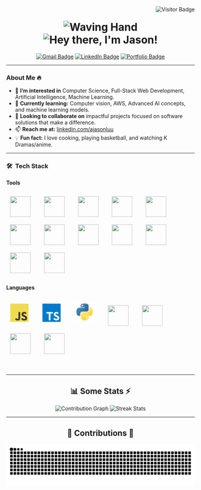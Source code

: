 <img align="right" src="https://visitor-badge.laobi.icu/badge?page_id=jasonl112.jasonl112" alt="Visitor Badge" />

<h1 align="center">
  <img src="https://media.giphy.com/media/hvRJCLFzcasrR4ia7z/giphy.gif" width="50" alt="Waving Hand"> 
  <br>
  <img src="https://readme-typing-svg.herokuapp.com/?font=Righteous&size=35&center=true&vCenter=true&width=500&height=70&duration=4000&lines=Hey+There!;+I'm+Jason!;" alt="Hey there, I'm Jason!" />
</h1>

<div align="center">
  <a href="mailto:luujason11@gmail.com" target="_blank"><img src="https://img.shields.io/badge/Gmail-333333?style=for-the-badge&logo=gmail&logoColor=red" alt="Gmail Badge" /></a>
  <a href="https://www.linkedin.com/in/ajasonluu" target="_blank"><img src="https://img.shields.io/badge/LinkedIn-0077B5?style=for-the-badge&logo=linkedin&logoColor=white" alt="LinkedIn Badge" /></a>
  <a href="https://ajasonluu.netlify.app/" target="_blank"><img src="https://img.shields.io/badge/Portfolio-FF5722?style=for-the-badge&logo=todoist&logoColor=white" alt="Portfolio Badge" /></a>
</div>

---

### About Me 🔥

- 👀 **I’m interested in** Computer Science, Full-Stack Web Development, Artificial Intelligence, Machine Learning.
- 🌱 **Currently learning:** Computer vision, AWS, Advanced AI concepts, and machine learning models.
- 🤝 **Looking to collaborate on** impactful projects focused on software solutions that make a difference.
- 📫 **Reach me at:** [linkedin.com/ajasonluu](https://www.linkedin.com/in/ajasonluu/)
- 💡 **Fun fact:** I love cooking, playing basketball, and watching K Dramas/anime.

---

### 🛠 &nbsp;Tech Stack

<h4 align="left">Tools</h4>
<p align="left"> 
<img src="https://cdn.jsdelivr.net/gh/devicons/devicon/icons/react/react-original.svg" width="55" height="55" style="margin: 10px;"/>&nbsp;&nbsp;&nbsp;
<img src="https://cdn.jsdelivr.net/gh/devicons/devicon@latest/icons/nextjs/nextjs-original.svg" width="55" height="55" style="margin: 10px;"/>&nbsp;&nbsp;&nbsp;
<img src="https://cdn.jsdelivr.net/gh/devicons/devicon/icons/nodejs/nodejs-original-wordmark.svg" width="55" height="55" style="margin: 10px;"/>&nbsp;&nbsp;&nbsp;
<img src="https://cdn.jsdelivr.net/gh/devicons/devicon@latest/icons/express/express-original.svg" width="55" height="55" style="margin: 10px;"/>&nbsp;&nbsp;&nbsp;
<img src="https://cdn.jsdelivr.net/gh/devicons/devicon@latest/icons/firebase/firebase-plain-wordmark.svg" width="55" height="55" style="margin: 10px;"/>&nbsp;&nbsp;&nbsp;
<img src="https://cdn.jsdelivr.net/gh/devicons/devicon@latest/icons/mongodb/mongodb-plain-wordmark.svg" width="55" height="55" style="margin: 10px;"/>&nbsp;&nbsp;&nbsp;
<img src="https://cdn.jsdelivr.net/gh/devicons/devicon@latest/icons/postgresql/postgresql-plain.svg" width="55" height="55" style="margin: 10px;"/>&nbsp;&nbsp;&nbsp;
<img src="https://cdn.jsdelivr.net/gh/devicons/devicon@latest/icons/amazonwebservices/amazonwebservices-plain-wordmark.svg" width="55" height="55" style="margin: 10px;"/>&nbsp;&nbsp;&nbsp;
<img src="https://cdn.jsdelivr.net/gh/devicons/devicon@latest/icons/docker/docker-plain.svg" width="55" height="55" style="margin: 10px;"/>&nbsp;&nbsp;&nbsp;
<img src="https://cdn.jsdelivr.net/gh/devicons/devicon@latest/icons/git/git-plain.svg" width="55" height="55" style="margin: 10px;"/>&nbsp;&nbsp;&nbsp;
<img src="https://cdn.jsdelivr.net/gh/devicons/devicon/icons/figma/figma-original.svg" width="55" height="55" style="margin: 10px;"/>&nbsp;&nbsp;&nbsp;
<img src="https://cdn.jsdelivr.net/gh/devicons/devicon@latest/icons/postman/postman-original.svg" width="55" height="55" style="margin: 10px;"/>&nbsp;&nbsp;&nbsp;

</p>

<h4 align="left">Languages</h4>
<p align="left"> 
  <img src="https://raw.githubusercontent.com/devicons/devicon/master/icons/javascript/javascript-original.svg" width="50" height="50" style="margin: 10px;"/>&nbsp;&nbsp;&nbsp;
  <img src="https://raw.githubusercontent.com/devicons/devicon/master/icons/typescript/typescript-original.svg" width="50" height="50" style="margin: 10px;"/>&nbsp;&nbsp;&nbsp;
  <img src="https://raw.githubusercontent.com/devicons/devicon/master/icons/python/python-original.svg" width="55" height="55" style="margin: 10px;"/>&nbsp;&nbsp;&nbsp;
  <img src="https://cdn.jsdelivr.net/gh/devicons/devicon@latest/icons/cplusplus/cplusplus-plain.svg" width="55" height="55" style="margin: 10px;"/>&nbsp;&nbsp;&nbsp;
  <img src="https://cdn.jsdelivr.net/gh/devicons/devicon/icons/c/c-original.svg" width="55" height="55" style="margin: 10px;"/>&nbsp;&nbsp;&nbsp;
  <img src="https://cdn.jsdelivr.net/gh/devicons/devicon@latest/icons/java/java-original.svg" width="55" height="55" style="margin: 10px;"/>&nbsp;&nbsp;&nbsp;
  <img src="https://cdn.jsdelivr.net/gh/devicons/devicon@latest/icons/bash/bash-original.svg" width="55" height="55" style="margin: 10px;"/>&nbsp;&nbsp;&nbsp;
</p>

<br/>

---

<h2 align="center">📊 Some Stats ⚡</h2>
<div align="center">
  <img loading = "lazy" width="440px" src="https://github-readme-activity-graph.vercel.app/graph?username=jasonl112&theme=github" alt="Contribution Graph">
  <img loading = "lazy" width="385px" src="https://github-readme-stats.vercel.app/api/top-langs?username=jasonl112&hide=jupyter%20notebook,html,c&layout=compact&theme=onedark" alt="Streak Stats" />
</div>

---

<h2 align="center">🌟 Contributions 🌱</h2>
<div align="center">
  <img alt="Contributions" src="https://raw.githubusercontent.com/jasonl112/jasonl112/output/github-contribution-grid-snake.svg" />
</div>
<br/><br/><br/>
